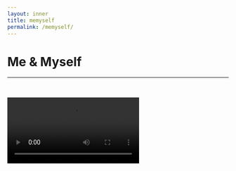 ```yaml
---
layout: inner
title: memyself
permalink: /memyself/
---
```



# Me & Myself
---

<p>&nbsp;
</p>

<video src="Concert-Toulouse.mp4" controls>
</video>

